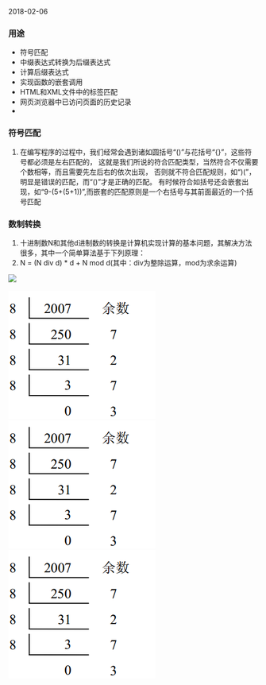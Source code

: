 2018-02-06

### 用途
- 符号匹配
- 中缀表达式转换为后缀表达式
- 计算后缀表达式
- 实现函数的嵌套调用
- HTML和XML文件中的标签匹配
- 网页浏览器中已访问页面的历史记录
- 

### 符号匹配
1. 在编写程序的过程中，我们经常会遇到诸如圆括号“()”与花括号“{}”，这些符号都必须是左右匹配的，
这就是我们所说的符合匹配类型，当然符合不仅需要个数相等，而且需要先左后右的依次出现，
否则就不符合匹配规则，如“)(”，明显是错误的匹配，而“()”才是正确的匹配。
有时候符合如括号还会嵌套出现，如“9-(5+(5+1))”,而嵌套的匹配原则是一个右括号与其前面最近的一个括号匹配


### 数制转换
1. 十进制数N和其他d进制数的转换是计算机实现计算的基本问题，其解决方法很多，其中一个简单算法基于下列原理：
2. N = (N div d) * d + N mod d(其中：div为整除运算，mod为求余运算)
<div style="align: center">
<img src="https://github.com/t734070824/tq.java/blob/master/tq.java.data.structure/src/main/java/_stack/_use/1.png?raw=true"/>
</div>


![](1.png)
![](1.png)
![](1.png)
### 
